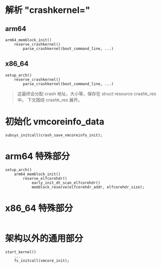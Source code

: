 

# 解析 "crashkernel="

## arm64

```
arm64_memblock_init()
	reserve_crashkernel()
		parse_crashkernel(boot_command_line, ...)
```

## x86_64

```
setup_arch()
	reserve_crashkernel()
		parse_crashkernel(boot_command_line, ...)
```

> 这最终会分配 crash 地址，大小等，保存在 struct resource crashk_res 中。
> 下文围绕 crashk_res 展开。


# 初始化 vmcoreinfo_data

```
subsys_initcall(crash_save_vmcoreinfo_init);
```


# arm64 特殊部分

```
setup_arch()
	arm64_memblock_init()
		reserve_elfcorehdr()
			early_init_dt_scan_elfcorehdr()
			memblock_reserve(elfcorehdr_addr, elfcorehdr_size);
```


# x86_64 特殊部分

```

```


# 架构以外的通用部分

```
start_kernel()
	...
	fs_initcall(vmcore_init);
```
